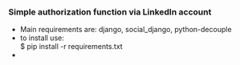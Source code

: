 ### Simple authorization function via LinkedIn account

- Main requirements are: django, social_django, python-decouple
- to install use: \
$ pip install -r requirements.txt
- 